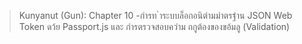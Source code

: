 

>Kunyanut (Gun): Chapter 10 -กํารท ําระบบล็อกอนิตํามมําตรฐําน JSON Web
Token ดว้ย Passport.js และ กํารตรวจสอบควําม
ถกูต้องของขอ้มลู (Validation)